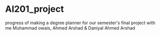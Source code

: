 # AI201_project
progress of making a degree planner for our semester's final project
with me Muhammad owais, Ahmed Arshad & Daniyal Ahmed Arshad
